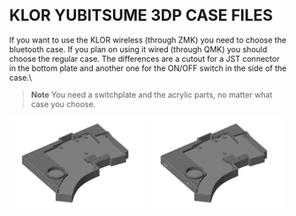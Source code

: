 # KLOR YUBITSUME 3DP CASE FILES 

If you want to use the KLOR wireless (through ZMK) you need to choose the bluetooth case. If you plan on using it wired (through QMK) you should choose the regular case. The differences are a cutout for a JST connector in the bottom plate and another one for the ON/OFF switch in the side of the case.\

> **Note**
> You need a switchplate and the acrylic parts, no matter what case you choose.

[<img alt="yubitsume" width="49%" src="/case/docs/images/yubitsume_3dp.png" title="yubitsume" />](/case/3DP/yubitsume/regular/)
[<img alt="yubitsume bluetooth" width="49%" src="/case/docs/images/yubitsume_3dp_ble.png" title="yubitsume bluetooth" />](/case/3DP/yubitsume/bluetooth/)